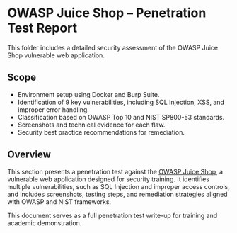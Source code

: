 # OWASP Juice Shop – Penetration Test Report

This folder includes a detailed security assessment of the OWASP Juice Shop vulnerable web application.

## Scope
- Environment setup using Docker and Burp Suite.
- Identification of 9 key vulnerabilities, including SQL Injection, XSS, and improper error handling.
- Classification based on OWASP Top 10 and NIST SP800-53 standards.
- Screenshots and technical evidence for each flaw.
- Security best practice recommendations for remediation.

## Overview
This section presents a penetration test against the [OWASP Juice Shop](./OWASP_Juice_Shop.md), a vulnerable web application designed for security training. 
It identifies multiple vulnerabilities, such as SQL Injection and improper access controls, and includes screenshots, testing steps, 
and remediation strategies aligned with OWASP and NIST frameworks.

This document serves as a full penetration test write-up for training and academic demonstration.
